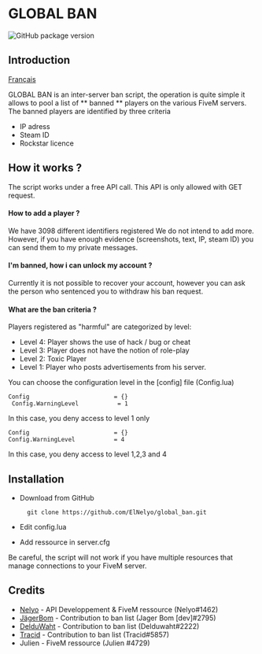 
# GLOBAL BAN 
![GitHub package version](https://img.shields.io/badge/Version-1.0-brightgreen.svg)

## Introduction
[Français](README.md) 

GLOBAL BAN is an inter-server ban script, the operation is quite simple it allows to pool
a list of ** banned ** players on the various FiveM servers.
The banned players are identified by three criteria

- IP adress
- Steam ID
- Rockstar licence
## How it works ?

The script works under a free API call.
This API is only allowed with GET request.

#### How to add a player ?
We have 3098 different identifiers registered
We do not intend to add more.
However, if you have enough evidence (screenshots, text, IP, steam ID) you can send them to my private messages.


#### I'm banned, how i can unlock my account ?

Currently it is not possible to recover your account, however you can ask the person who sentenced you to withdraw his ban request.  


#### What are the ban criteria ?
Players registered as "harmful" are categorized by level:
- Level 4: Player shows the use of hack / bug or cheat
- Level 3: Player does not have the notion of role-play
- Level 2: Toxic Player
- Level 1: Player who posts advertisements from his server.

You can choose the configuration level in the [config] file (Config.lua)

    Config                        = {}
     Config.WarningLevel           = 1
 
In this case, you deny access to level 1 only
    
    Config                        = {}
    Config.WarningLevel           = 4

In this case, you deny access to level 1,2,3 and 4 

## Installation
- Download from GitHub 

        git clone https://github.com/ElNelyo/global_ban.git
        
- Edit config.lua
- Add ressource in server.cfg


Be careful, the script will not work if you have multiple resources that manage connections to your FiveM server.
 

## Credits

- [Nelyo](https://github.com/ElNelyo)  - API Developpement & FiveM ressource (Nelyo#1462)
- [JägerBom](https://github.com/TanguyOrtegat) - Contribution to ban list (Jager Bom [dev]#2795)
- [DelduWaht](https://github.com/LuaDeldu) - Contribution to ban list (Delduwaht#2222)
- [Tracid](https://github.com/tracid56) - Contribution to ban list (Tracid#5857)
- Julien - FiveM ressource (Julien #4729)
